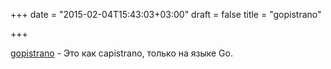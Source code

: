 +++
date = "2015-02-04T15:43:03+03:00"
draft = false
title = "gopistrano"

+++

<p><a href="https://github.com/alanchavez88/gopistrano">gopistrano</a>&nbsp;- Это как&nbsp;capistrano, только на языке Go.</p>

